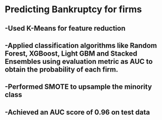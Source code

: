 # Predicting Bankruptcy for firms

## -Used K-Means for feature reduction

## -Applied classification algorithms like Random Forest, XGBoost, Light GBM and Stacked Ensembles using evaluation metric as AUC to obtain the probability of each firm.

## -Performed SMOTE to upsample the minority class

## -Achieved an AUC score of 0.96 on test data

